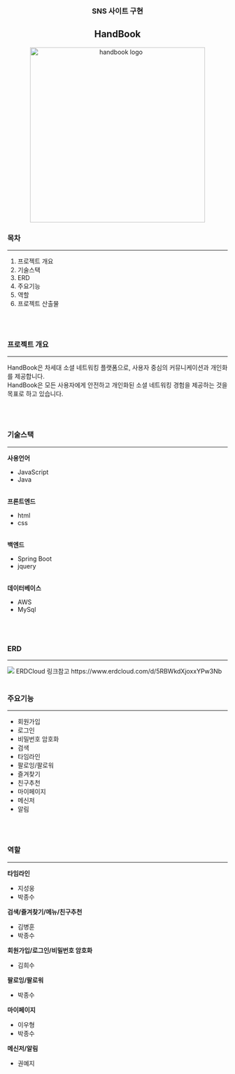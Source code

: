 <div align='center'>
<h3>SNS 사이트 구현</h3>
<h2>HandBook</h2>
<img src='https://github.com/ssangyongHandbook/handbook/assets/124232240/f086e79a-7b6b-4cdb-9502-65050c27db90' alt='handbook logo' width='400'>
</div>
<div>
  <h3>목차</h3>
  <hr>
  <ol>
    <li>프로젝트 개요</li>
    <li>기술스택</li>
    <li>ERD</li>
    <li>주요기능</li>
    <li>역할</li>
    <li>프로젝트 산출물</li>
  </ol>
  <br><br>
  <h3>프로젝트 개요</h3>
  <hr>
  <p>
    HandBook은 차세대 소셜 네트워킹 플랫폼으로, 사용자 중심의 커뮤니케이션과 개인화를 제공합니다.<br>
    HandBook은 모든 사용자에게 안전하고 개인화된 소셜 네트워킹 경험을 제공하는 것을 목표로 하고 있습니다.
  </p>
  <br><br>
  <h3>기술스택</h3>
  <hr>
  <b>사용언어</b>
  <br>
  <ul>
    <li>JavaScript</li>
    <li>Java</li>
  </ul>
  <br>
  <b>프론트엔드</b>
  <br>
  <ul>
    <li>html</li>
    <li>css</li>
  </ul>
  <br>
  <b>백엔드</b>
  <br>
  <ul>
    <li>Spring Boot</li>
    <li>jquery</li>
  </ul>
  <br>
  <b>데이터베이스</b>
  <br>
  <ul>
    <li>AWS</li>
    <li>MySql</li>
  </ul>
  <br><br>
  <h3>ERD</h3>
  <hr>
  <img src='https://github.com/ssangyongHandbook/handbook/assets/124232240/6f952ee4-58fb-4bd8-afbe-300a0dc70964'>
  ERDCloud 링크참고 https://www.erdcloud.com/d/5RBWkdXjoxxYPw3Nb
  <br><br>
  <h3>주요기능</h3>
  <hr>
  <ul>
    <li>회원가입</li>
    <li>로그인</li>
    <li>비밀번호 암호화</li>
    <li>검색</li>
    <li>타임라인</li>
    <li>팔로잉/팔로워</li>
    <li>즐겨찾기</li>
    <li>친구추천</li>
    <li>마이페이지</li>
    <li>메신저</li>
    <li>알림</li>
  </ul>
  <br><br>
  <h3>역할</h3>
  <hr>
  <b>타임라인</b>
  <ul>
    <li>지성웅</li>
    <li>박종수</li>
  </ul>
  <b>검색/즐겨찾기/메뉴/친구추천</b> 
  <ul>
    <li>김병훈</li>
    <li>박종수</li>
  </ul>
  <b>회원가입/로그인/비밀번호 암호화</b> 
  <ul>
    <li>김희수</li>
  </ul>
  <b>팔로잉/팔로워</b> 
  <ul>
    <li>박종수</li>
  </ul>
  <b>마이페이지</b> 
  <ul>
    <li>이우형</li> 
    <li>박종수</li>
  </ul>
  <b>메신저/알림</b> 
  <ul>
    <li>권예지</li>
  </ul>
</div>
